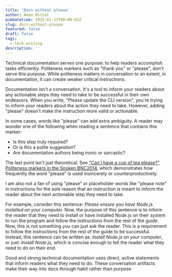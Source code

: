 ```yaml
---
title: 'Docs without please'
author: Aman Mittal
pubDatetime: 2025-01-13T00:00:01Z
slug: docs-without-please
featured: false
draft: false
tags:
  - tech-writing
description: ''
---
```


Technical documentation serves one purpose: to help readers accomplish tasks efficiently. Politeness markers such as "thank you" or "please", don't serve this purpose. While politeness matters in conversation to an extent, in documentation, it can create weaker critical instructions.

Documentation isn't a conversation. It's a tool to inform your readers about any actionable steps they need to take to be successful in their own endeavors. When you write, "Please update the CLI version", you're trying to inform your readers about the action they need to take. However, adding "please" doesn't make the instruction more valid or actionable.

In some cases, words like "please" can add extra ambiguity. A reader may wonder one of the following when reading a sentence that contains this marker:

- Is this step truly required?
- Or is this a polite suggestion?
- Are documentation authors being ironic or sarcastic?

The last point isn't just theoretical. See ["Can I have a cup of tea please?" Politeness markers in the Spoken BNC2014](https://www.degruyter.com/document/doi/10.1515/pr-2022-0010/html?lang=en), which demonstrates how frequently the word "please" is used insincerely or counterproductively.

I am also not a fan of using "please" or placeholder words like "please note" in instructions for the sole reason that an instruction is meant to inform the reader about the next actionable step they need to take.

For example, consider this sentence: _Please ensure you have Node.js installed on your computer._ Now, the purpose of this sentence is to inform the reader that they need to install or have installed Node.js on their system to run the program and follow the instructions from the rest of the guide. Now, this is not something you can just ask the reader. This is a requirement to follow the instructions from the rest of the guide to be successful. Instead, this sentence can be written as: _Install Node.js on your computer_, or just: _Install Node.js_, which is concise enough to tell the reader what they need to do on their end.

Good and strong technical documentation uses direct, active statements that inform readers what they need to do. These conversation artifacts make their way into docs through habit rather than purpose.
